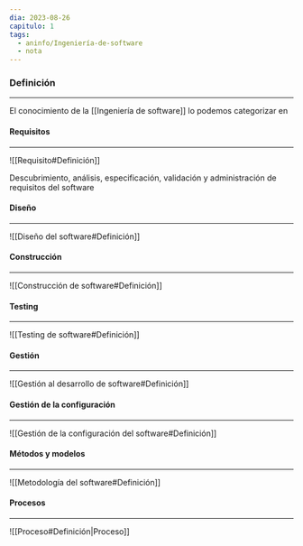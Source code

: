 ```yaml
---
dia: 2023-08-26
capitulo: 1
tags:
  - aninfo/Ingeniería-de-software
  - nota
---
```

### Definición
---
El conocimiento de la [[Ingeniería de software]] lo podemos categorizar en

#### Requisitos
---
![[Requisito#Definición]]

Descubrimiento, análisis, especificación, validación y administración de requisitos del software

#### Diseño
---
![[Diseño del software#Definición]]

#### Construcción
---
![[Construcción de software#Definición]]

#### Testing
---
![[Testing de software#Definición]]

#### Gestión
---
![[Gestión al desarrollo de software#Definición]]

#### Gestión de la configuración
---
![[Gestión de la configuración del software#Definición]]

#### Métodos y modelos
---
![[Metodología del software#Definición]]

#### Procesos
---
![[Proceso#Definición|Proceso]]
